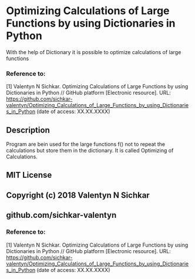 # Optimizing Calculations of Large Functions by using Dictionaries in Python
With the help of Dictionary it is possible to optimize calculations of large functions

### Reference to:
[1] Valentyn N Sichkar. Optimizing Calculations of Large Functions by using Dictionaries in Python // GitHub platform [Electronic resource]. URL: https://github.com/sichkar-valentyn/Optimizing_Calculations_of_Large_Functions_by_using_Dictionaries_in_Python (date of access: XX.XX.XXXX)

## Description
Program are bein used for the large functions f() not to repeat the calculations but store them in the dictionary.
It is called Optimizing of Calculations.

## MIT License
## Copyright (c) 2018 Valentyn N Sichkar
## github.com/sichkar-valentyn
### Reference to:
[1] Valentyn N Sichkar. Optimizing Calculations of Large Functions by using Dictionaries in Python // GitHub platform [Electronic resource]. URL: https://github.com/sichkar-valentyn/Optimizing_Calculations_of_Large_Functions_by_using_Dictionaries_in_Python (date of access: XX.XX.XXXX)
